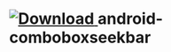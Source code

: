  [ ![Download](https://api.bintray.com/packages/techwolf12/android/comboboxseekbar/images/download.svg) ](https://bintray.com/techwolf12/android/comboboxseekbar/_latestVersion)
android-comboboxseekbar
======

